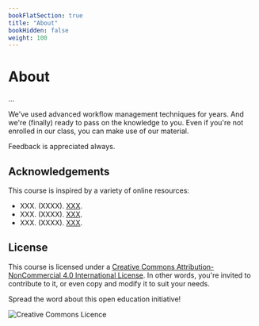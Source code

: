 ```yaml
---
bookFlatSection: true
title: "About"
bookHidden: false
weight: 100
---
```


# About

...

We've used advanced workflow management techniques for years. And we're (finally) ready to pass on the knowledge to you. Even if you're not enrolled in our class, you can make use of our material.

Feedback is appreciated always.

<!--## Why this course?

...
-->

## Acknowledgements

This course is inspired by a variety of online resources:
* XXX. (XXXX). [XXX](https://www.google.nl).
* XXX. (XXXX). [XXX](https://www.google.nl).
* XXX. (XXXX). [XXX](https://www.google.nl).













<!--## Why this course?
* https://github.com/kimfetti/Conferences/tree/master/PyCon_2020
* https://www.youtube.com/watch?v=RUQWPJ1T6Zc&t=190s
* https://github.com/hancush/web-scraping-with-python/blob/master/session/web-scraping-with-python.ipynb#HTML-basics
* https://www.udemy.com/course/the-modern-python3-bootcamp/learn/lecture/7991196#overview
* https://campus.datacamp.com/courses/web-scraping-with-python/introduction-to-html?ex=1
* https://realpython.com/python-web-scraping-practical-introduction/
* https://github.com/CU-ITSS/Web-Data-Scraping-S2019

-->


## License

This course is licensed under a [Creative Commons Attribution-NonCommercial 4.0 International License](http://creativecommons.org/licenses/by-nc/4.0/). In other words, you're invited to contribute to it, or even copy and modify it to suit your needs.

Spread the word about this open education initiative!

![Creative Commons Licence](https://i.creativecommons.org/l/by-nc/4.0/88x31.png)

